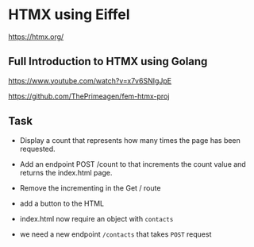 # HTMX using Eiffel 

https://htmx.org/

## Full Introduction to HTMX using Golang

https://www.youtube.com/watch?v=x7v6SNIgJpE



https://github.com/ThePrimeagen/fem-htmx-proj

## Task
- Display a count that represents how many times the page has been requested.

- Add an endpoint POST /count to that increments the count value and returns the index.html page.
- Remove the incrementing in the Get / route
- add a button to the HTML 

- index.html now require an object with `contacts`
- we need a new endpoint `/contacts` that takes `POST` request
